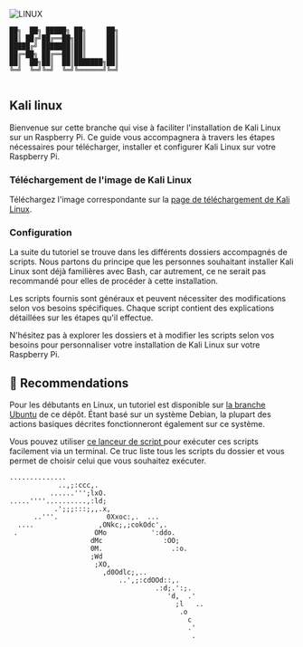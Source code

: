 ![LINUX](https://img.shields.io/badge/LINUX-yellow)

```
██╗  ██╗ █████╗ ██╗     ██╗
██║ ██╔╝██╔══██╗██║     ██║
█████╔╝ ███████║██║     ██║
██╔═██╗ ██╔══██║██║     ██║
██║  ██╗██║  ██║███████╗██║ 
╚═╝  ╚═╝╚═╝  ╚═╝╚══════╝╚═╝  
                                                                                                        
```

## Kali linux

Bienvenue sur cette branche qui vise à faciliter l'installation de Kali Linux sur un Raspberry Pi. Ce guide vous accompagnera à travers les étapes nécessaires pour télécharger, installer et configurer Kali Linux sur votre Raspberry Pi.

### Téléchargement de l'image de Kali Linux

Téléchargez l'image correspondante sur la [page de téléchargement de Kali Linux](https://www.kali.org/get-kali/#kali-installer-images).

### Configuration

La suite du tutoriel se trouve dans les différents dossiers accompagnés de scripts. Nous partons du principe que les personnes souhaitant installer Kali Linux sont déjà familières avec Bash, car autrement, ce ne serait pas recommandé pour elles de procéder à cette installation.

Les scripts fournis sont généraux et peuvent nécessiter des modifications selon vos besoins spécifiques. Chaque script contient des explications détaillées sur les étapes qu'il effectue.

N'hésitez pas à explorer les dossiers et à modifier les scripts selon vos besoins pour personnaliser votre installation de Kali Linux sur votre Raspberry Pi.

## 💎 Recommendations
Pour les débutants en Linux, un tutoriel est disponible sur [la branche Ubuntu](https://github.com/SECRET-GUEST/LINUX/tree/Ubuntu) de ce dépôt. Étant basé sur un système Debian, la plupart des actions basiques décrites fonctionneront également sur ce système.

Vous pouvez utiliser [ce lanceur de script ](https://github.com/SECRET-GUEST/tiny-scripts/tree/ALL/linux/launchers/script%20launcher) pour exécuter ces scripts facilement via un terminal. Ce truc liste tous les scripts du dossier et vous permet de choisir celui que vous souhaitez exécuter.


```
..............            
            ..,;:ccc,.        
          ......''';lxO.                          
.....''''..........,:ld;         
           .';;;:::;,,.x,            
      ..'''.            0Xxoc:,.  ...     
  ....                ,ONkc;,;cokOdc',.     
 .                   OMo           ':ddo.   
                    dMc               :OO;      
                    0M.                 .:o.    
                    ;Wd                       
                     ;XO,                  
                       ,d0Odlc;,..           
                           ..',;:cdOOd::,.    
                                    .:d;.':;.   
                                       'd,  .'     
                                         ;l   ..  
                                          .o
                                            c                              
                                            .'                             
                                             .


```
